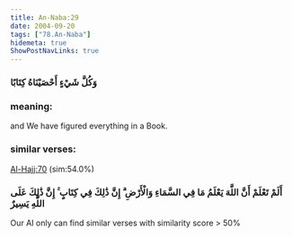 ```yaml
---
title: An-Naba:29
date: 2004-09-20
tags: ["78.An-Naba"]
hidemeta: true 
ShowPostNavLinks: true 
---
```

### وَكُلَّ شَيْءٍ أَحْصَيْنَاهُ كِتَابًا
### meaning: 
and We have figured everything in a Book.
### similar verses: 

[Al-Hajj:70](/22/70) (sim:54.0%)

### أَلَمْ تَعْلَمْ أَنَّ اللَّهَ يَعْلَمُ مَا فِي السَّمَاءِ وَالْأَرْضِ ۗ إِنَّ ذَٰلِكَ فِي كِتَابٍ ۚ إِنَّ ذَٰلِكَ عَلَى اللَّهِ يَسِيرٌ

Our AI only can find similar verses with similarity score > 50% 



